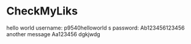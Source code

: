 # CheckMyLiks
hello world
username: p9540helloworld s
password: Ab123456123456
another message
Aa123456
dgkjwdg
